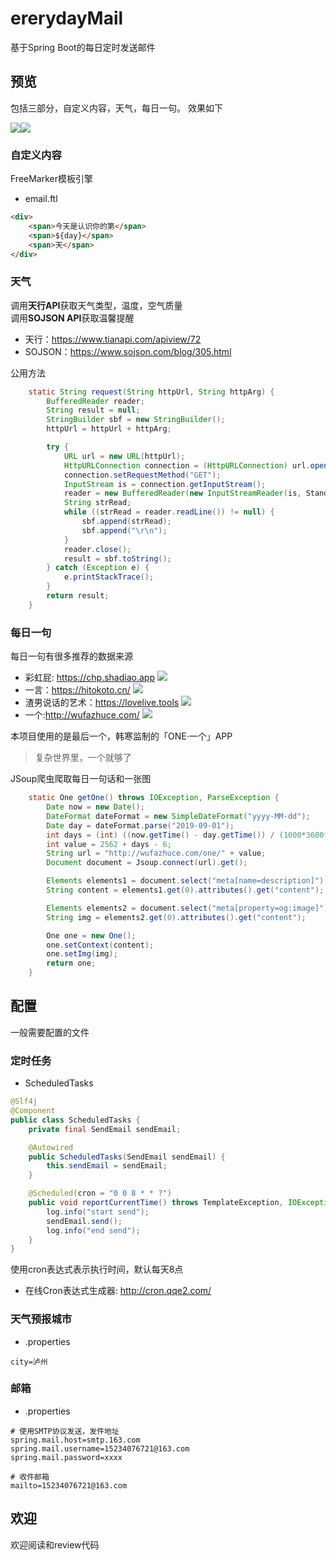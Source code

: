 # ererydayMail
基于Spring Boot的每日定时发送邮件

## 预览
包括三部分，自定义内容，天气，每日一句。
效果如下  

![](https://github.com/yuan0824/img/blob/master/email-1.png)![](https://github.com/yuan0824/img/blob/master/email-2.png)

### 自定义内容
FreeMarker模板引擎
- email.ftl
```html
<div>
    <span>今天是认识你的第</span>
    <span>${day}</span>
    <span>天</span>
</div>
```

### 天气
调用**天行API**获取天气类型，温度，空气质量  
调用**SOJSON API**获取温馨提醒

- 天行：https://www.tianapi.com/apiview/72
- SOJSON：https://www.sojson.com/blog/305.html

公用方法
```java
    static String request(String httpUrl, String httpArg) {
        BufferedReader reader;
        String result = null;
        StringBuilder sbf = new StringBuilder();
        httpUrl = httpUrl + httpArg;

        try {
            URL url = new URL(httpUrl);
            HttpURLConnection connection = (HttpURLConnection) url.openConnection();
            connection.setRequestMethod("GET");
            InputStream is = connection.getInputStream();
            reader = new BufferedReader(new InputStreamReader(is, StandardCharsets.UTF_8));
            String strRead;
            while ((strRead = reader.readLine()) != null) {
                sbf.append(strRead);
                sbf.append("\r\n");
            }
            reader.close();
            result = sbf.toString();
        } catch (Exception e) {
            e.printStackTrace();
        }
        return result;
    }
```

### 每日一句  

每日一句有很多推荐的数据来源
- 彩虹屁: https://chp.shadiao.app
![](https://github.com/yuan0824/img/blob/master/%E5%BD%A9%E8%99%B9%E5%B1%81.png)  
- 一言：https://hitokoto.cn/
![](https://github.com/yuan0824/img/blob/master/%E4%B8%80%E8%A8%80.png)
- 渣男说话的艺术：https://lovelive.tools
![](https://github.com/yuan0824/img/blob/master/%E6%B8%A3%E7%94%B7%E8%AF%B4%E8%AF%9D%E7%9A%84%E8%89%BA%E6%9C%AF.png)
- 一个:http://wufazhuce.com/
![](https://github.com/yuan0824/img/blob/master/%E4%B8%80%E4%B8%AA.png)

本项目使用的是最后一个，韩寒监制的「ONE·一个」APP
> 复杂世界里，一个就够了

JSoup爬虫爬取每日一句话和一张图
```java
    static One getOne() throws IOException, ParseException {
        Date now = new Date();
        DateFormat dateFormat = new SimpleDateFormat("yyyy-MM-dd");
        Date day = dateFormat.parse("2019-09-01");
        int days = (int) ((now.getTime() - day.getTime()) / (1000*3600*24));
        int value = 2562 + days - 6;
        String url = "http://wufazhuce.com/one/" + value;
        Document document = Jsoup.connect(url).get();

        Elements elements1 = document.select("meta[name=description]");
        String content = elements1.get(0).attributes().get("content");

        Elements elements2 = document.select("meta[property=og:image]");
        String img = elements2.get(0).attributes().get("content");

        One one = new One();
        one.setContext(content);
        one.setImg(img);
        return one;
    }
```

## 配置
一般需要配置的文件

### 定时任务
- ScheduledTasks
```java
@Slf4j
@Component
public class ScheduledTasks {
    private final SendEmail sendEmail;

    @Autowired
    public ScheduledTasks(SendEmail sendEmail) {
        this.sendEmail = sendEmail;
    }

    @Scheduled(cron = "0 0 8 * * ?")
    public void reportCurrentTime() throws TemplateException, IOException, MessagingException, ParseException {
        log.info("start send");
        sendEmail.send();
        log.info("end send");
    }
}
```
使用cron表达式表示执行时间，默认每天8点
- 在线Cron表达式生成器: http://cron.qqe2.com/

### 天气预报城市
- .properties
```
city=泸州
```

### 邮箱
- .properties
```
# 使用SMTP协议发送，发件地址
spring.mail.host=smtp.163.com
spring.mail.username=15234076721@163.com
spring.mail.password=xxxx

# 收件邮箱
mailto=15234076721@163.com
```

## 欢迎
欢迎阅读和review代码


